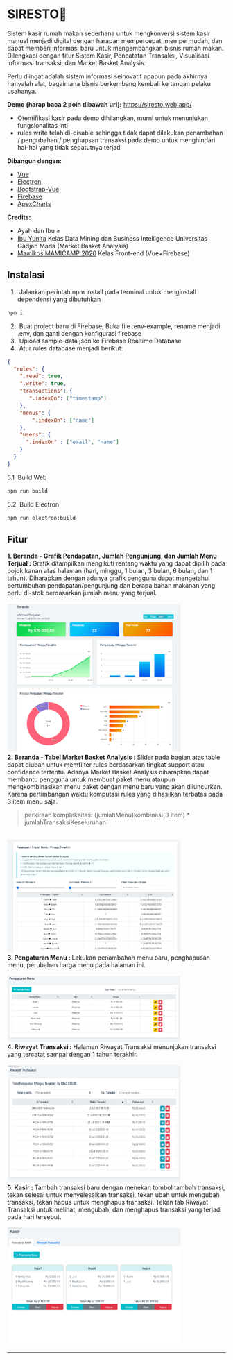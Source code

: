 # SIRESTO🍳

Sistem kasir rumah makan sederhana untuk mengkonversi sistem kasir manual menjadi digital dengan harapan mempercepat, mempermudah, dan dapat memberi informasi baru
untuk mengembangkan bisnis rumah makan. Dilengkapi dengan fitur Sistem Kasir, Pencatatan Transaksi, Visualisasi informasi transaksi, dan Market Basket Analysis.


Perlu diingat adalah sistem informasi seinovatif apapun pada akhirnya hanyalah alat, bagaimana bisnis berkembang kembali ke tangan pelaku usahanya.

<b>Demo (harap baca 2 poin dibawah url):</b> 
https://siresto.web.app/ 
- Otentifikasi kasir pada demo dihilangkan, murni untuk menunjukan fungsionalitas inti
- rules write telah di-disable sehingga tidak dapat dilakukan penambahan / pengubahan / penghapsan transaksi pada demo 
untuk menghindari hal-hal yang tidak sepatutnya terjadi

<b>Dibangun dengan:</b>
- [Vue](https://docs.vuejs.id/)
- [Electron](https://electron.atom.io)
- [Bootstrap-Vue](https://bootstrap-vue.org/)
- [Firebase](https://firebase.google.com/)
- [ApexCharts](https://apexcharts.com/)

<b>Credits:</b>
- Ayah dan Ibu ✊
- [Ibu Yunita](https://github.com/yunitata) Kelas Data Mining dan Business Intelligence Universitas Gadjah Mada (Market Basket Analysis) 
- [Mamikos MAMICAMP 2020](https://mamikos.com/) Kelas Front-end (Vue+Firebase) 

## Instalasi
1. &nbsp;Jalankan perintah npm install pada terminal untuk menginstall dependensi yang dibutuhkan
```bash
npm i
```
2. &nbsp;Buat project baru di Firebase, Buka file .env-example, rename menjadi .env, dan ganti dengan konfigurasi firebase
3. &nbsp;Upload sample-data.json ke Firebase Realtime Database
4. &nbsp;Atur rules database menjadi berikut:
```json
{
  "rules": {
    ".read": true,
    ".write": true,
    "transactions": {
       ".indexOn": ["timestamp"]
    },
    "menus": {
     	".indexOn": ["name"]
    },
    "users": {
      ".indexOn" : ["email", "name"]
    }
  }
}
```
5.1 &nbsp;Build Web
```bash
npm run build
```
5.2 &nbsp;Build Electron
```bash
npm run electron:build
```

## Fitur
<div>
  <b> 1. Beranda - Grafik Pendapatan, Jumlah Pengunjung, dan Jumlah Menu Terjual : </b>
  Grafik ditampilkan mengikuti rentang waktu yang dapat dipilih pada pojok kanan atas halaman (hari, minggu, 1 bulan, 3 bulan, 6 bulan, dan 1 tahun).
  Diharapkan dengan adanya grafik pengguna dapat mengetahui pertumbuhan pendapatan/pengunjung dan berapa bahan makanan yang perlu di-stok berdasarkan jumlah menu yang terjual. 
</div>
<br>
<img src="https://github.com/vincentmichael089/SI-Resto/blob/master/asset/disp-01.png" width="400" />
<br>
<div>
  <b> 2. Beranda - Tabel Market Basket Analysis : </b>
  Slider pada bagian atas table dapat diubah untuk memfilter rules berdasarkan tingkat support atau confidence tertentu. Adanya Market Basket Analysis diharapkan dapat membantu
  pengguna untuk membuat paket menu ataupun mengkombinasikan menu paket dengan menu baru yang akan diluncurkan. Karena pertimbangan waktu komputasi rules yang dihasilkan terbatas pada 3 item menu saja.
  
  > perkiraan kompleksitas: (jumlahMenu)kombinasi(3 item) * jumlahTransaksiKeseluruhan

</div>
<br>
<img src="https://github.com/vincentmichael089/SI-Resto/blob/master/asset/disp-02.png" width="400" />
<br>
<div>
  <b> 3. Pengaturan Menu : </b>
  Lakukan penambahan menu baru, penghapusan menu, perubahan harga menu pada halaman ini.
</div>
<br>
<img src="https://github.com/vincentmichael089/SI-Resto/blob/master/asset/disp-03.png" width="400" />
<br>
<div>
  <b> 4. Riwayat Transaksi : </b>
  Halaman Riwayat Transaksi menunjukan transaksi yang tercatat sampai dengan 1 tahun terakhir. 
</div>
<br>
<img src="https://github.com/vincentmichael089/SI-Resto/blob/master/asset/disp-04.png" width="400" />
<br>
<div>
  <b> 5. Kasir : </b>
  Tambah transaksi baru dengan menekan tombol tambah transaksi, tekan selesai untuk menyelesaikan transaksi, tekan ubah untuk mengubah transaksi, 
  tekan hapus untuk menghapus transaksi. Tekan tab Riwayat Transaksi untuk melihat, mengubah, dan menghapus transaksi yang terjadi pada hari tersebut.
</div>
<br>
<img src="https://github.com/vincentmichael089/SI-Resto/blob/master/asset/disp-05.png" width="400" />

<hr>
